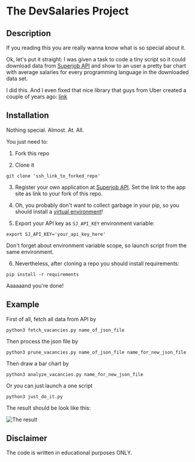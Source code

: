 # The DevSalaries Project

## Description
If you reading this you are really wanna know what is so special about it.

Ok, let's put it straight: I was given a task to code a tiny script
 so it could download data from [Superjob API](api.superjob.ru) and show to an user a pretty bar chart
 with average salaries for every programming language in the downloaded data set.

 I did this. And I even fixed that nice library that guys from Uber created a couple of years ago:
 [link](https://github.com/uber/multidimensional_urlencode)

## Installation
Nothing special. Almost. At. All.

You just need to:

 1. Fork this repo

 2. Clone it
 ```
 git clone 'ssh_link_to_forked_repo'
 ```

 3. Register your own application at [Superjob API](api.superjob.ru). Set the link to the app site as link to your fork of this repo.

 4. Oh, you probably don't want to collect garbage in your pip, so you should install a [virtual environment](docs.python-guide.org/en/latest/dev/virtualenvs/)!

 5. Export your API key as `SJ_API_KEY` environment variable:
 ```
 export SJ_API_KEY='your_api_key_here'
 ```
 Don't forget about environment variable scope, so launch script from the same environment.

 6. Nevertheless, after cloning a repo you should install requirements:
 ```
 pip install -r requirements
 ```

Aaaaaand you're done!

## Example

First of all, fetch all data from API by
```
python3 fetch_vacancies.py name_of_json_file
```

Then process the json file by
```
python3 prune_vacancies.py name_of_json_file name_for_new_json_file
```

Then draw a bar chart by
```
python3 analyze_vacancies.py name_for_new_json_file
```

Or you can just launch a one script
```
python3 just_do_it.py
```

The result should be look like this:

![The result][logo]

## Disclaimer

The code is written in educational purposes ONLY.

[logo]: ./result.png